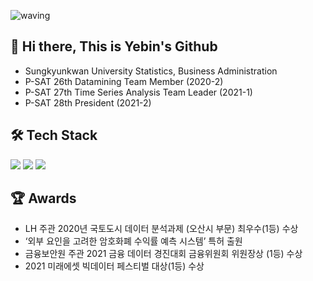 ![waving](https://capsule-render.vercel.app/api?type=waving&height=200&text=✨Yebin's%20Github✨&fontAlign=50&fontAlignY=40&color=B59ECB&fontColor=FFFFFF&fontSize=50)
## 👋 Hi there, This is Yebin's Github

-  Sungkyunkwan University Statistics, Business Administration
-  P-SAT 26th Datamining Team Member (2020-2)
-  P-SAT 27th Time Series Analysis Team Leader (2021-1)
-  P-SAT 28th President (2021-2)


  
   
## 🛠 Tech Stack
<p align="left">
  <img src="https://img.shields.io/badge/R-276DC3?style=flat-square&logo=R&logoColor=white"/></a>
  <img src="https://img.shields.io/badge/Python-3766AB?style=flat-square&logo=Python&logoColor=white"/></a>
  <img src="https://img.shields.io/badge/Tableau-9cf?style=flat-square&logo=Tableau&logoColor=white"/>
</p>


  
  
## 🏆 Awards
- LH 주관 2020년 국토도시 데이터 분석과제 (오산시 부문) 최우수(1등) 수상
- ‘외부 요인을 고려한 암호화폐 수익률 예측 시스템’ 특허 출원
- 금융보안원 주관 2021 금융 데이터 경진대회 금융위원회 위원장상 (1등) 수상
- 2021 미래에셋 빅데이터 페스티벌 대상(1등) 수상  
